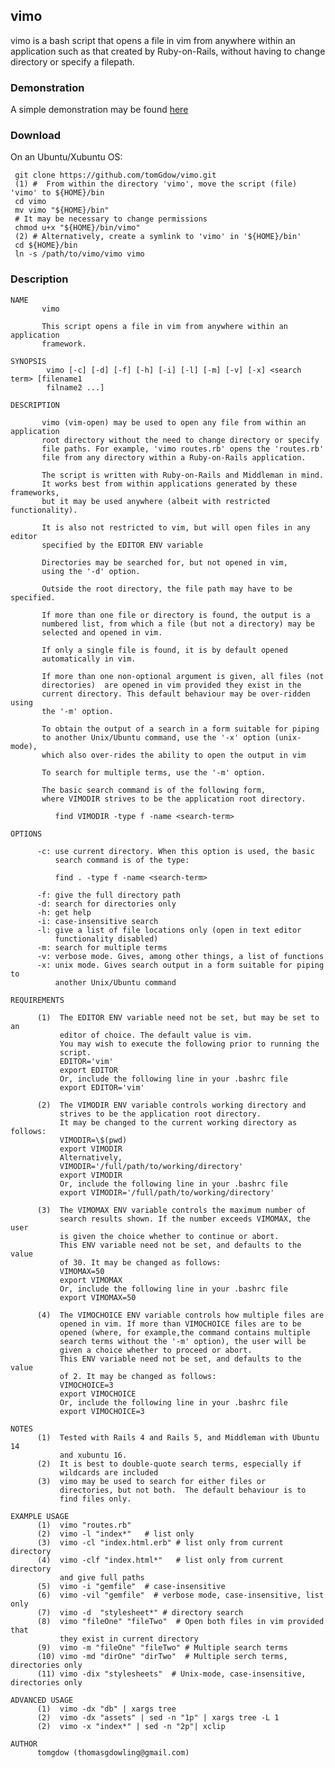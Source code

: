 ## vimo

   vimo is a bash script that opens a file in vim from anywhere within an
application such as that created by Ruby-on-Rails, without having to 
change directory or specify a filepath.
### Demonstration
  
A simple demonstration may be found [here](https://asciinema.org/a/as606114p3ph827jeoue7h432)

### Download 
On an Ubuntu/Xubuntu OS:

     git clone https://github.com/tomGdow/vimo.git
     (1) #  From within the directory 'vimo', move the script (file) 'vimo' to ${HOME}/bin
     cd vimo
     mv vimo "${HOME}/bin"
     # It may be necessary to change permissions
     chmod u+x "${HOME}/bin/vimo"
     (2) # Alternatively, create a symlink to 'vimo' in '${HOME}/bin'
     cd ${HOME}/bin
     ln -s /path/to/vimo/vimo vimo

### Description    

    NAME
           vimo
    
           This script opens a file in vim from anywhere within an application
           framework.  
    
    SYNOPSIS
            vimo [-c] [-d] [-f] [-h] [-i] [-l] [-m] [-v] [-x] <search term> [filename1 
            filname2 ...]
    
    DESCRIPTION
    
           vimo (vim-open) may be used to open any file from within an application 
           root directory without the need to change directory or specify 
           file paths. For example, 'vimo routes.rb' opens the 'routes.rb' 
           file from any directory within a Ruby-on-Rails application.  
    
           The script is written with Ruby-on-Rails and Middleman in mind. 
           It works best from within applications generated by these frameworks,
           but it may be used anywhere (albeit with restricted functionality).
    
           It is also not restricted to vim, but will open files in any editor
           specified by the EDITOR ENV variable
    
           Directories may be searched for, but not opened in vim, 
           using the '-d' option.
    
           Outside the root directory, the file path may have to be specified.
    
           If more than one file or directory is found, the output is a 
           numbered list, from which a file (but not a directory) may be 
           selected and opened in vim. 
    
           If only a single file is found, it is by default opened 
           automatically in vim.
    
           If more than one non-optional argument is given, all files (not
           directories)  are opened in vim provided they exist in the
           current directory. This default behaviour may be over-ridden using
           the '-m' option. 
           
           To obtain the output of a search in a form suitable for piping
           to another Unix/Ubuntu command, use the '-x' option (unix-mode),
           which also over-rides the ability to open the output in vim
           
           To search for multiple terms, use the '-m' option. 
    
           The basic search command is of the following form, 
           where VIMODIR strives to be the application root directory.
    
              find VIMODIR -type f -name <search-term> 
    
    OPTIONS 
    
          -c: use current directory. When this option is used, the basic 
              search command is of the type:
             
              find . -type f -name <search-term>
           
          -f: give the full directory path
          -d: search for directories only
          -h: get help
          -i: case-insensitive search
          -l: give a list of file locations only (open in text editor 
              functionality disabled) 
          -m: search for multiple terms 
          -v: verbose mode. Gives, among other things, a list of functions
          -x: unix mode. Gives search output in a form suitable for piping to
              another Unix/Ubuntu command 
    
    REQUIREMENTS
          
          (1)  The EDITOR ENV variable need not be set, but may be set to an
               editor of choice. The default value is vim.
               You may wish to execute the following prior to running the
               script. 
               EDITOR='vim'
               export EDITOR
               Or, include the following line in your .bashrc file
               export EDITOR='vim'
    
          (2)  The VIMODIR ENV variable controls working directory and
               strives to be the application root directory.
               It may be changed to the current working directory as follows:
               VIMODIR=\$(pwd) 
               export VIMODIR
               Alternatively,
               VIMODIR='/full/path/to/working/directory' 
               export VIMODIR
               Or, include the following line in your .bashrc file
               export VIMODIR='/full/path/to/working/directory'
         
          (3)  The VIMOMAX ENV variable controls the maximum number of 
               search results shown. If the number exceeds VIMOMAX, the user
               is given the choice whether to continue or abort.
               This ENV variable need not be set, and defaults to the value
               of 30. It may be changed as follows:
               VIMOMAX=50
               export VIMOMAX
               Or, include the following line in your .bashrc file
               export VIMOMAX=50
    
          (4)  The VIMOCHOICE ENV variable controls how multiple files are 
               opened in vim. If more than VIMOCHOICE files are to be 
               opened (where, for example,the command contains multiple 
               search terms without the '-m' option), the user will be 
               given a choice whether to proceed or abort.
               This ENV variable need not be set, and defaults to the value
               of 2. It may be changed as follows:
               VIMOCHOICE=3
               export VIMOCHOICE
               Or, include the following line in your .bashrc file
               export VIMOCHOICE=3
    
    NOTES
          (1)  Tested with Rails 4 and Rails 5, and Middleman with Ubuntu 14
               and xubuntu 16.  
          (2)  It is best to double-quote search terms, especially if 
               wildcards are included 
          (3)  vimo may be used to search for either files or 
               directories, but not both.  The default behaviour is to 
               find files only.
    
    EXAMPLE USAGE
          (1)  vimo "routes.rb"  
          (2)  vimo -l "index*"   # list only 
          (3)  vimo -cl "index.html.erb" # list only from current directory
          (4)  vimo -clf "index.html*"   # list only from current directory
               and give full paths
          (5)  vimo -i "gemfile"  # case-insensitive
          (6)  vimo -vil "gemfile"  # verbose mode, case-insensitive, list only
          (7)  vimo -d  "stylesheet*" # directory search
          (8)  vimo "fileOne" "fileTwo"  # Open both files in vim provided that
               they exist in current directory
          (9)  vimo -m "fileOne" "fileTwo" # Multiple search terms
          (10) vimo -md "dirOne" "dirTwo"  # Multiple serch terms, directories only
          (11) vimo -dix "stylesheets"  # Unix-mode, case-insensitive, directories only
    
    ADVANCED USAGE
          (1)  vimo -dx "db" | xargs tree
          (2)  vimo -dx "assets" | sed -n "1p" | xargs tree -L 1
          (2)  vimo -x "index*" | sed -n "2p"| xclip
    
    AUTHOR
          tomgdow (thomasgdowling@gmail.com)
          
